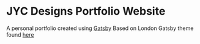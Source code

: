 # JYC Designs Portfolio Website

A personal portfolio created using [Gatsby](https://www.gatsby.com)
Based on London Gatsby theme found [here](https://github.com/ImedAdel/gatsby-london)
